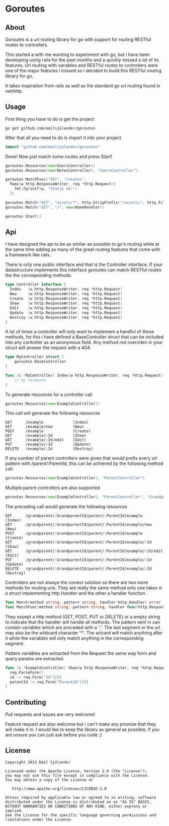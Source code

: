 Goroutes
=========

About
-----

Goroutes is a url routing library for go with support for routing RESTful routes to controllers.

This started a with me wanting to experiment with go, but i have been developing using rails for the past months and a quickly missed a lot of its features. Url routing with variables and RESTful routes to controllers were one of the major features i missed so i decided to build this RESTful routing library for go.

It takes inspiration from rails as well as the standard go url routing found in net/http.


Usage
-----

First thing you have to do is get the project
```shell
go get github.com/emilsjolander/goroutes
```

After that all you need to do is import it into your project
```go
import "github.com/emilsjolander/goroutes"
```

Done! Now just match some routes and press Start!
```go
goroutes.Resources(new(UsersController))
goroutes.Resources(new(NotesController), "UsersController")

goroutes.MatchFunc("GET", "/status", 
  func(w http.ResponseWriter, req *http.Request){
    fmt.Fprintf(w, "Status ok!")
  })

goroutes.Match("GET", "assets/*", http.StripPrefix("/assets/", http.FileServer(http.Dir("assets"))))
goroutes.Match("GET", "/", new(HomeHandler))

goroutes.Start()
```

Api
---

I have designed the api to be as similar as possible to go's routing while at the same time adding as many of the great routing features that come with a framework like rails.

There is only one public interface and that is the Controller interface. If your datastructure implements this interface goroutes can match RESTful routes the the corrosponding methods.
```go
type Controller interface {
  Index   (w http.ResponseWriter, req *http.Request)
  New     (w http.ResponseWriter, req *http.Request)
  Create  (w http.ResponseWriter, req *http.Request)
  Show    (w http.ResponseWriter, req *http.Request)
  Edit    (w http.ResponseWriter, req *http.Request)
  Update  (w http.ResponseWriter, req *http.Request)
  Destroy (w http.ResponseWriter, req *http.Request)
}
```

A lot of times a controller will only want to implement a handful of these methods, for this i have defined a BaseController struct that can be included into any controller as an anonymous field. Any method not overriden in your struct will answer the request with a 404.
```go
type MyController struct {
    goroutes.BaseController
}

func (c *MyController) Index(w http.ResponseWriter, req *http.Request) {
    // my response
}
```

To generate resources for a controller call
```go
goroutes.Resources(new(ExampleController))
```
This call will generate the following resources
```text
GET      /example             (Index)    
GET      /example/new         (New)
POST     /example             (Create)
GET      /example/:Id         (Show)
GET      /example/:Id/edit    (Edit)
PUT      /example/:Id         (Update)
DELETE   /example/:Id         (Destroy)
```

If any number of parent controllers were given that would prefix every url pattern with /parent/:ParentId, this can be achieved by the following method call.
```go
goroutes.Resources(new(ExampleController), "ParentController")
```

Multiple parent controllers are also supported
```go
goroutes.Resources(new(ExampleController), "ParentController", "GrandparentController")
```

The preceding call would generate the following resources
```text
GET      /grandparent/:GrandparentId/parent/:ParentId/example             (Index)    
GET      /grandparent/:GrandparentId/parent/:ParentId/example/new         (New)
POST     /grandparent/:GrandparentId/parent/:ParentId/example             (Create)
GET      /grandparent/:GrandparentId/parent/:ParentId/example/:Id         (Show)
GET      /grandparent/:GrandparentId/parent/:ParentId/example/:Id/edit    (Edit)
PUT      /grandparent/:GrandparentId/parent/:ParentId/example/:Id         (Update)
DELETE   /grandparent/:GrandparentId/parent/:ParentId/example/:Id         (Destroy)
```

Controllers are not always the correct solution so there are two more methods for routing urls.
They are really the same method only one takes in a struct implementing http.Handler and the other a handler function.
```go
func Match(method string, pattern string, handler http.Handler) error
func MatchFunc(method string, pattern string, handler func(http.ResponseWriter, *http.Request)) error 
```

They expept a http method (GET, POST, PUT or DELETE) or a empty string to indicate that the handler will handle all methods.
The pattern sent in can contain variables which are preceded with a ':'. The last segment or the url may also be the wildcard character '*'. The wilcard will match anything after it while the variables will only match anything in the corresponding segment.

Pattern variables are extracted from the Request the same way form and query params are extracted.
```go
func (c *ExampleController) Show(w http.ResponseWriter, req *http.Request) {
  req.ParseForm()
  id := req.Form["Id"][0]
  parentId := req.Form["ParentId"][0]
}
```


Contributing
------------

Pull requests and issues are very welcome!

Feature request are also welcome but i can't make any promise that they will make it in.
I would like to keep the library as general as possible, if you are unsure you can just ask before you code ;)


License
-------

    Copyright 2013 Emil Sjölander

    Licensed under the Apache License, Version 2.0 (the "License");
    you may not use this file except in compliance with the License.
    You may obtain a copy of the License at

       http://www.apache.org/licenses/LICENSE-2.0

    Unless required by applicable law or agreed to in writing, software
    distributed under the License is distributed on an "AS IS" BASIS,
    WITHOUT WARRANTIES OR CONDITIONS OF ANY KIND, either express or implied.
    See the License for the specific language governing permissions and
    limitations under the License.
